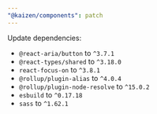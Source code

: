 ```yaml
---
"@kaizen/components": patch
---
```


Update dependencies:
- `@react-aria/button` to `^3.7.1`
- `@react-types/shared` to `^3.18.0`
- `react-focus-on` to `^3.8.1`
- `@rollup/plugin-alias` to `^4.0.4`
- `@rollup/plugin-node-resolve` to `^15.0.2`
- `esbuild` to `^0.17.18`
- `sass` to `^1.62.1`
